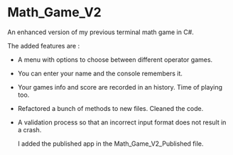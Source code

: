 # Math_Game_V2
An enhanced version of my previous terminal math game in C#.

The added features are :
- A menu with options to choose between different operator games.
- You can enter your name and the console remembers it.
- Your games info and score are recorded in an history. Time of playing too.
- Refactored a bunch of methods to new files. Cleaned the code.
- A validation process so that an incorrect input format does not result in a crash.

  I added the published app in the Math_Game_V2_Published file.

